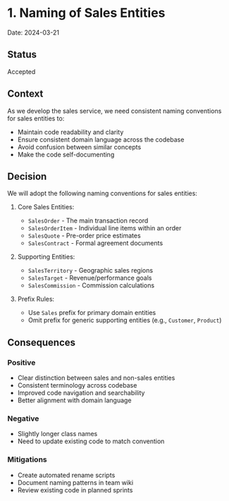 # 1. Naming of Sales Entities

Date: 2024-03-21

## Status

Accepted

## Context

As we develop the sales service, we need consistent naming conventions for sales entities to:
- Maintain code readability and clarity
- Ensure consistent domain language across the codebase
- Avoid confusion between similar concepts
- Make the code self-documenting

## Decision

We will adopt the following naming conventions for sales entities:

1. Core Sales Entities:
   - `SalesOrder` - The main transaction record
   - `SalesOrderItem` - Individual line items within an order
   - `SalesQuote` - Pre-order price estimates
   - `SalesContract` - Formal agreement documents

2. Supporting Entities:
   - `SalesTerritory` - Geographic sales regions
   - `SalesTarget` - Revenue/performance goals
   - `SalesCommission` - Commission calculations

3. Prefix Rules:
   - Use `Sales` prefix for primary domain entities
   - Omit prefix for generic supporting entities (e.g., `Customer`, `Product`)

## Consequences

### Positive
- Clear distinction between sales and non-sales entities
- Consistent terminology across codebase
- Improved code navigation and searchability
- Better alignment with domain language

### Negative
- Slightly longer class names
- Need to update existing code to match convention

### Mitigations
- Create automated rename scripts
- Document naming patterns in team wiki
- Review existing code in planned sprints